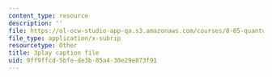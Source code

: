 ```yaml
---
content_type: resource
description: ''
file: https://ol-ocw-studio-app-qa.s3.amazonaws.com/courses/8-05-quantum-physics-ii-fall-2013/9ff9ffcd5bfede3b85a430e29e873f91_AX9769eQV24.srt
file_type: application/x-subrip
resourcetype: Other
title: 3play caption file
uid: 9ff9ffcd-5bfe-de3b-85a4-30e29e873f91
---
```

